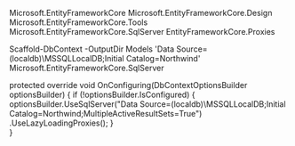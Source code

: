 Microsoft.EntityFrameworkCore
Microsoft.EntityFrameworkCore.Design
Microsoft.EntityFrameworkCore.Tools
Microsoft.EntityFrameworkCore.SqlServer
EntityFrameworkCore.Proxies

Scaffold-DbContext -OutputDir Models 'Data Source=(localdb)\MSSQLLocalDB;Initial Catalog=Northwind' Microsoft.EntityFrameworkCore.SqlServer

protected override void OnConfiguring(DbContextOptionsBuilder optionsBuilder)
{
   if (!optionsBuilder.IsConfigured)
   {
   optionsBuilder.UseSqlServer("Data Source=(localdb)\\MSSQLLocalDB;Initial Catalog=Northwind;MultipleActiveResultSets=True")
           .UseLazyLoadingProxies();
   }        
}